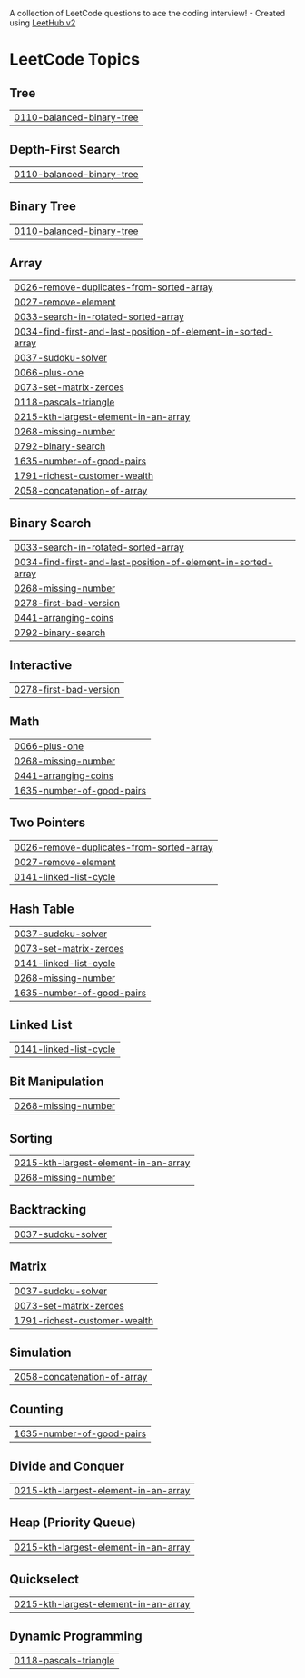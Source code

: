 A collection of LeetCode questions to ace the coding interview! - Created using [LeetHub v2](https://github.com/arunbhardwaj/LeetHub-2.0)
<!---LeetCode Topics Start-->
# LeetCode Topics
## Tree
|  |
| ------- |
| [0110-balanced-binary-tree](https://github.com/GautamPAL3002/LEETCODE/tree/master/0110-balanced-binary-tree) |
## Depth-First Search
|  |
| ------- |
| [0110-balanced-binary-tree](https://github.com/GautamPAL3002/LEETCODE/tree/master/0110-balanced-binary-tree) |
## Binary Tree
|  |
| ------- |
| [0110-balanced-binary-tree](https://github.com/GautamPAL3002/LEETCODE/tree/master/0110-balanced-binary-tree) |
## Array
|  |
| ------- |
| [0026-remove-duplicates-from-sorted-array](https://github.com/GautamPAL3002/LEETCODE/tree/master/0026-remove-duplicates-from-sorted-array) |
| [0027-remove-element](https://github.com/GautamPAL3002/LEETCODE/tree/master/0027-remove-element) |
| [0033-search-in-rotated-sorted-array](https://github.com/GautamPAL3002/LEETCODE/tree/master/0033-search-in-rotated-sorted-array) |
| [0034-find-first-and-last-position-of-element-in-sorted-array](https://github.com/GautamPAL3002/LEETCODE/tree/master/0034-find-first-and-last-position-of-element-in-sorted-array) |
| [0037-sudoku-solver](https://github.com/GautamPAL3002/LEETCODE/tree/master/0037-sudoku-solver) |
| [0066-plus-one](https://github.com/GautamPAL3002/LEETCODE/tree/master/0066-plus-one) |
| [0073-set-matrix-zeroes](https://github.com/GautamPAL3002/LEETCODE/tree/master/0073-set-matrix-zeroes) |
| [0118-pascals-triangle](https://github.com/GautamPAL3002/LEETCODE/tree/master/0118-pascals-triangle) |
| [0215-kth-largest-element-in-an-array](https://github.com/GautamPAL3002/LEETCODE/tree/master/0215-kth-largest-element-in-an-array) |
| [0268-missing-number](https://github.com/GautamPAL3002/LEETCODE/tree/master/0268-missing-number) |
| [0792-binary-search](https://github.com/GautamPAL3002/LEETCODE/tree/master/0792-binary-search) |
| [1635-number-of-good-pairs](https://github.com/GautamPAL3002/LEETCODE/tree/master/1635-number-of-good-pairs) |
| [1791-richest-customer-wealth](https://github.com/GautamPAL3002/LEETCODE/tree/master/1791-richest-customer-wealth) |
| [2058-concatenation-of-array](https://github.com/GautamPAL3002/LEETCODE/tree/master/2058-concatenation-of-array) |
## Binary Search
|  |
| ------- |
| [0033-search-in-rotated-sorted-array](https://github.com/GautamPAL3002/LEETCODE/tree/master/0033-search-in-rotated-sorted-array) |
| [0034-find-first-and-last-position-of-element-in-sorted-array](https://github.com/GautamPAL3002/LEETCODE/tree/master/0034-find-first-and-last-position-of-element-in-sorted-array) |
| [0268-missing-number](https://github.com/GautamPAL3002/LEETCODE/tree/master/0268-missing-number) |
| [0278-first-bad-version](https://github.com/GautamPAL3002/LEETCODE/tree/master/0278-first-bad-version) |
| [0441-arranging-coins](https://github.com/GautamPAL3002/LEETCODE/tree/master/0441-arranging-coins) |
| [0792-binary-search](https://github.com/GautamPAL3002/LEETCODE/tree/master/0792-binary-search) |
## Interactive
|  |
| ------- |
| [0278-first-bad-version](https://github.com/GautamPAL3002/LEETCODE/tree/master/0278-first-bad-version) |
## Math
|  |
| ------- |
| [0066-plus-one](https://github.com/GautamPAL3002/LEETCODE/tree/master/0066-plus-one) |
| [0268-missing-number](https://github.com/GautamPAL3002/LEETCODE/tree/master/0268-missing-number) |
| [0441-arranging-coins](https://github.com/GautamPAL3002/LEETCODE/tree/master/0441-arranging-coins) |
| [1635-number-of-good-pairs](https://github.com/GautamPAL3002/LEETCODE/tree/master/1635-number-of-good-pairs) |
## Two Pointers
|  |
| ------- |
| [0026-remove-duplicates-from-sorted-array](https://github.com/GautamPAL3002/LEETCODE/tree/master/0026-remove-duplicates-from-sorted-array) |
| [0027-remove-element](https://github.com/GautamPAL3002/LEETCODE/tree/master/0027-remove-element) |
| [0141-linked-list-cycle](https://github.com/GautamPAL3002/LEETCODE/tree/master/0141-linked-list-cycle) |
## Hash Table
|  |
| ------- |
| [0037-sudoku-solver](https://github.com/GautamPAL3002/LEETCODE/tree/master/0037-sudoku-solver) |
| [0073-set-matrix-zeroes](https://github.com/GautamPAL3002/LEETCODE/tree/master/0073-set-matrix-zeroes) |
| [0141-linked-list-cycle](https://github.com/GautamPAL3002/LEETCODE/tree/master/0141-linked-list-cycle) |
| [0268-missing-number](https://github.com/GautamPAL3002/LEETCODE/tree/master/0268-missing-number) |
| [1635-number-of-good-pairs](https://github.com/GautamPAL3002/LEETCODE/tree/master/1635-number-of-good-pairs) |
## Linked List
|  |
| ------- |
| [0141-linked-list-cycle](https://github.com/GautamPAL3002/LEETCODE/tree/master/0141-linked-list-cycle) |
## Bit Manipulation
|  |
| ------- |
| [0268-missing-number](https://github.com/GautamPAL3002/LEETCODE/tree/master/0268-missing-number) |
## Sorting
|  |
| ------- |
| [0215-kth-largest-element-in-an-array](https://github.com/GautamPAL3002/LEETCODE/tree/master/0215-kth-largest-element-in-an-array) |
| [0268-missing-number](https://github.com/GautamPAL3002/LEETCODE/tree/master/0268-missing-number) |
## Backtracking
|  |
| ------- |
| [0037-sudoku-solver](https://github.com/GautamPAL3002/LEETCODE/tree/master/0037-sudoku-solver) |
## Matrix
|  |
| ------- |
| [0037-sudoku-solver](https://github.com/GautamPAL3002/LEETCODE/tree/master/0037-sudoku-solver) |
| [0073-set-matrix-zeroes](https://github.com/GautamPAL3002/LEETCODE/tree/master/0073-set-matrix-zeroes) |
| [1791-richest-customer-wealth](https://github.com/GautamPAL3002/LEETCODE/tree/master/1791-richest-customer-wealth) |
## Simulation
|  |
| ------- |
| [2058-concatenation-of-array](https://github.com/GautamPAL3002/LEETCODE/tree/master/2058-concatenation-of-array) |
## Counting
|  |
| ------- |
| [1635-number-of-good-pairs](https://github.com/GautamPAL3002/LEETCODE/tree/master/1635-number-of-good-pairs) |
## Divide and Conquer
|  |
| ------- |
| [0215-kth-largest-element-in-an-array](https://github.com/GautamPAL3002/LEETCODE/tree/master/0215-kth-largest-element-in-an-array) |
## Heap (Priority Queue)
|  |
| ------- |
| [0215-kth-largest-element-in-an-array](https://github.com/GautamPAL3002/LEETCODE/tree/master/0215-kth-largest-element-in-an-array) |
## Quickselect
|  |
| ------- |
| [0215-kth-largest-element-in-an-array](https://github.com/GautamPAL3002/LEETCODE/tree/master/0215-kth-largest-element-in-an-array) |
## Dynamic Programming
|  |
| ------- |
| [0118-pascals-triangle](https://github.com/GautamPAL3002/LEETCODE/tree/master/0118-pascals-triangle) |
<!---LeetCode Topics End-->